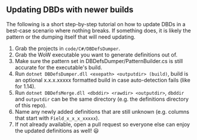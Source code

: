 ## Updating DBDs with newer builds
The following is a short step-by-step tutorial on how to update DBDs in a best-case scenario where nothing breaks. If something does, it is likely the pattern or the dumping itself that will need updating.
1. Grab the projects in `code/C#/DBDefsDumper`.
2. Grab the WoW executable you want to generate definitions out of.
3. Make sure the pattern set in DBDefsDumper/PatternBuilder.cs is still accurate for the executable's build.
4. Run `dotnet DBDefsDumper.dll <exepath> <outputdir> (build)`, build is an optional x.x.x.xxxxx formatted build in case auto-detection fails (like for 1.14).
5. Run `dotnet DBDefsMerge.dll <dbddir> <rawdir> <outputdir>`, `dbddir` and `outputdir` can be the same directory (e.g. the definitions directory of this repo).
6. Name any newly added definitions that are still unknown (e.g. columns that start with `Field_x_x_x_xxxxx`).
7. If not already available, open a pull request so everyone else can enjoy the updated definitions as well! 😃
